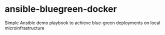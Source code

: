 # ansible-bluegreen-docker
Simple Ansible demo playbook to achieve blue-green deployments on local microinfrastructure
